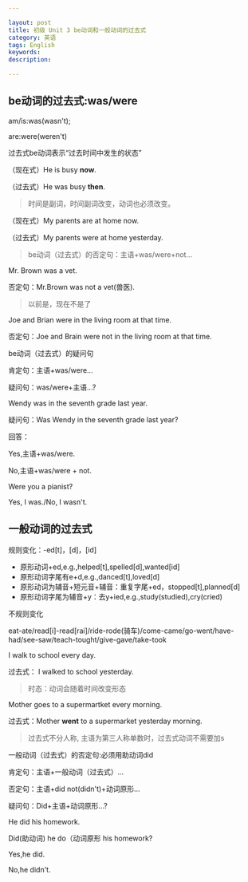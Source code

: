 ```yaml
---

layout: post
title: 初级 Unit 3 be动词和一般动词的过去式
category: 英语
tags: English
keywords: 
description: 

---
```



## be动词的过去式:was/were

am/is:was(wasn't); 

are:were(weren't)

过去式be动词表示“过去时间中发生的状态”

（现在式）He is busy **now**.

（过去式）He was busy **then**.

>时间是副词，时间副词改变，动词也必须改变。

（现在式）My parents are at home now.

（过去式）My parents were at home yesterday.

>be动词（过去式）的否定句：主语+was/were+not...

Mr. Brown was a vet.

否定句：Mr.Brown was not a vet(兽医).
>以前是，现在不是了

Joe and Brian were in the living room at that time.

否定句：Joe and Brain were not in the living room at that time. 

be动词（过去式）的疑问句

肯定句：主语+was/were...

疑问句：was/were+主语...?

Wendy was in the seventh grade last year.

疑问句：Was Wendy in the seventh grade last year?

回答：

Yes,主语+was/were.

No,主语+was/were + not.

Were you a pianist?

Yes, I was./No, I wasn't.

## 一般动词的过去式

规则变化：-ed[t]，[d]，[id]

- 原形动词+ed,e.g.,helped[t],spelled[d],wanted[id]
- 原形动词字尾有e+d,e.g.,danced[t],loved[d]
- 原形动词为辅音+短元音+辅音：重复字尾+ed，stopped[t],planned[d]
- 原形动词字尾为辅音+y：去y+ied,e.g.,study(studied),cry(cried) 

不规则变化

eat-ate/read[i]-read[rai]/ride-rode(骑车)/come-came/go-went/have-had/see-saw/teach-tought/give-gave/take-took

I walk to school every day.

过去式： I walked to school yesterday.

>时态：动词会随着时间改变形态

Mother goes to a supermartket every morning.

过去式：Mother **went** to a supermarket yesterday morning.

>过去式不分人称,
>主语为第三人称单数时，过去式动词不需要加s

一般动词（过去式）的否定句:必须用助动词did 

肯定句：主语+一般动词（过去式）...

否定句：主语+did not(didn't)+动词原形...

疑问句：Did+主语+动词原形...?

He did his homework.

Did(助动词) he do（动词原形 his homework?

Yes,he did.

No,he didn't.



